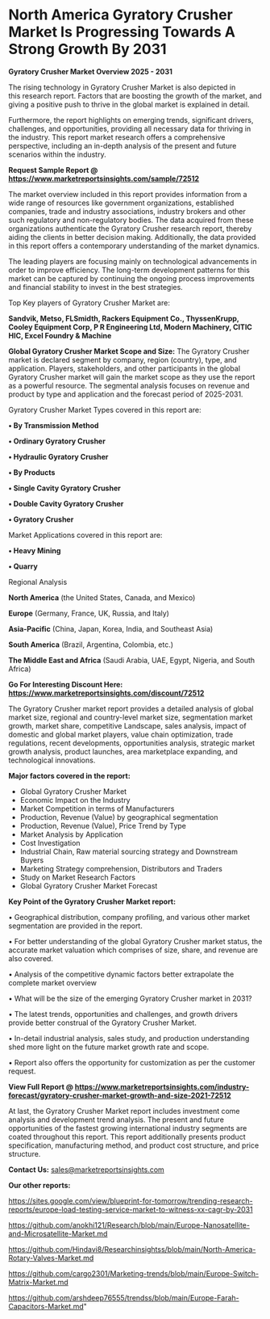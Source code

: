  # North America Gyratory Crusher Market Is Progressing Towards A Strong Growth By 2031

<Strong> Gyratory Crusher Market Overview 2025 - 2031</strong>

The rising technology in Gyratory Crusher Market is also depicted in this research report. Factors that are boosting the growth of the market, and giving a positive push to thrive in the global market is explained in detail.

Furthermore, the report highlights on emerging trends, significant drivers, challenges, and opportunities, providing all necessary data for thriving in the industry. This report market research offers a comprehensive perspective, including an in-depth analysis of the present and future scenarios within the industry.

<strong>Request Sample Report @ <a href=https://www.marketreportsinsights.com/sample/72512>https://www.marketreportsinsights.com/sample/72512</a></strong>

The market overview included in this report provides information from a wide range of resources like government organizations, established companies, trade and industry associations, industry brokers and other such regulatory and non-regulatory bodies. The data acquired from these organizations authenticate the Gyratory Crusher research report, thereby aiding the clients in better decision making. Additionally, the data provided in this report offers a contemporary understanding of the market dynamics.

The leading players are focusing mainly on technological advancements in order to improve efficiency. The long-term development patterns for this market can be captured by continuing the ongoing process improvements and financial stability to invest in the best strategies.

Top Key players of Gyratory Crusher Market are:

<strong>Sandvik, Metso, FLSmidth, Rackers Equipment Co., ThyssenKrupp, Cooley Equipment Corp, P R Engineering Ltd, Modern Machinery, CITIC HIC, Excel Foundry & Machine</strong>

<strong><b>Global Gyratory Crusher Market Scope and Size:</b></strong>
The Gyratory Crusher market is declared segment by company, region (country), type, and application. Players, stakeholders, and other participants in the global Gyratory Crusher market will gain the market scope as they use the report as a powerful resource. The segmental analysis focuses on revenue and product by type and application and the forecast period of 2025-2031.

Gyratory Crusher Market Types covered in this report are:

<strong>• By Transmission Method

• Ordinary Gyratory Crusher

• Hydraulic Gyratory Crusher

• By Products

• Single Cavity Gyratory Crusher

• Double Cavity Gyratory Crusher

• Gyratory Crusher</strong>

Market Applications covered in this report are:

<strong>• Heavy Mining

• Quarry</strong> 

Regional Analysis

<strong>North America</strong> (the United States, Canada, and Mexico)

<strong>Europe</strong> (Germany, France, UK, Russia, and Italy)

<strong>Asia-Pacific</strong> (China, Japan, Korea, India, and Southeast Asia)

<strong>South America</strong> (Brazil, Argentina, Colombia, etc.)

<strong>The Middle East and Africa</strong> (Saudi Arabia, UAE, Egypt, Nigeria, and South Africa)

<strong>Go For Interesting Discount Here: <a href=https://www.marketreportsinsights.com/discount/72512>https://www.marketreportsinsights.com/discount/72512</a></strong>

The Gyratory Crusher market report provides a detailed analysis of global market size, regional and country-level market size, segmentation market growth, market share, competitive Landscape, sales analysis, impact of domestic and global market players, value chain optimization, trade regulations, recent developments, opportunities analysis, strategic market growth analysis, product launches, area marketplace expanding, and technological innovations.

<strong><b>Major factors covered in the report:</b></strong>
<ul>
  <li>Global Gyratory Crusher Market </li>
  <li>Economic Impact on the Industry</li>
  <li>Market Competition in terms of Manufacturers</li>
  <li>Production, Revenue (Value) by geographical segmentation</li>
  <li>Production, Revenue (Value), Price Trend by Type</li>
  <li>Market Analysis by Application</li>
  <li>Cost Investigation</li>
  <li>Industrial Chain, Raw material sourcing strategy and Downstream Buyers</li>
  <li>Marketing Strategy comprehension, Distributors and Traders</li>
  <li>Study on Market Research Factors</li>
  <li>Global Gyratory Crusher Market Forecast</li>
</ul>

<strong><b>Key Point of the Gyratory Crusher Market report:</b></strong>

• Geographical distribution, company profiling, and various other market segmentation are provided in the report.

• For better understanding of the global Gyratory Crusher market status, the accurate market valuation which comprises of size, share, and revenue are also covered.

• Analysis of the competitive dynamic factors better extrapolate the complete market overview

• What will be the size of the emerging Gyratory Crusher market in 2031?

• The latest trends, opportunities and challenges, and growth drivers provide better construal of the Gyratory Crusher Market.

• In-detail industrial analysis, sales study, and production understanding shed more light on the future market growth rate and scope.

• Report also offers the opportunity for customization as per the customer request.

<strong><b>View Full Report @ <a href=https://www.marketreportsinsights.com/industry-forecast/gyratory-crusher-market-growth-and-size-2021-72512>https://www.marketreportsinsights.com/industry-forecast/gyratory-crusher-market-growth-and-size-2021-72512</a></b></strong>


At last, the Gyratory Crusher Market report includes investment come analysis and development trend analysis. The present and future opportunities of the fastest growing international industry segments are coated throughout this report. This report additionally presents product specification, manufacturing method, and product cost structure, and price structure.

<strong>Contact Us:</strong>
sales@marketreportsinsights.com

<strong>Our other reports:</strong>

<a href=https://sites.google.com/view/blueprint-for-tomorrow/trending-research-reports/europe-load-testing-service-market-to-witness-xx-cagr-by-2031>https://sites.google.com/view/blueprint-for-tomorrow/trending-research-reports/europe-load-testing-service-market-to-witness-xx-cagr-by-2031</a>

<a href=https://github.com/anokhi121/Research/blob/main/Europe-Nanosatellite-and-Microsatellite-Market.md>https://github.com/anokhi121/Research/blob/main/Europe-Nanosatellite-and-Microsatellite-Market.md</a>

<a href=https://github.com/Hindavi8/Researchinsightss/blob/main/North-America-Rotary-Valves-Market.md>https://github.com/Hindavi8/Researchinsightss/blob/main/North-America-Rotary-Valves-Market.md</a>

<a href=https://github.com/cargo2301/Marketing-trends/blob/main/Europe-Switch-Matrix-Market.md>https://github.com/cargo2301/Marketing-trends/blob/main/Europe-Switch-Matrix-Market.md</a>

<a href=https://github.com/arshdeep76555/trendss/blob/main/Europe-Farah-Capacitors-Market.md>https://github.com/arshdeep76555/trendss/blob/main/Europe-Farah-Capacitors-Market.md</a>"
